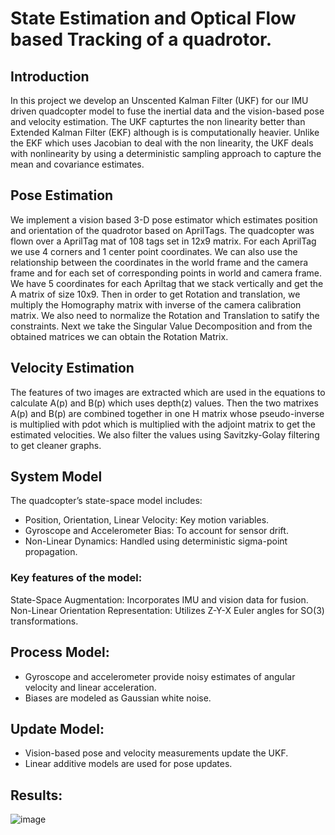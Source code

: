 # State Estimation and Optical Flow based Tracking of a quadrotor.
## Introduction
In this project we develop an Unscented Kalman Filter (UKF) for our IMU driven quadcopter model to fuse the inertial data and the vision-based pose and velocity estimation. The UKF capturtes the non linearity better than Extended Kalman Filter (EKF) although is is computationally heavier. Unlike the EKF which uses Jacobian to deal with the non linearity, the UKF deals with nonlinearity by using a deterministic sampling approach to capture the mean and covariance estimates.
## Pose Estimation
We implement a vision based 3-D pose estimator which estimates position and orientation of the quadrotor based on AprilTags. The quadcopter was flown over a AprilTag mat of 108 tags set in 12x9 matrix. For each AprilTag we use 4 corners and 1 center point coordinates. We can also use the relationship between the coordinates in the world frame and the camera frame and for each set of corresponding points in world and camera frame. We have 5 coordinates for each Apriltag that we stack vertically and get the A matrix of size 10x9. Then in order to get Rotation and translation, we multiply the Homography matrix with inverse of the camera calibration matrix. We also need to normalize the Rotation and Translation to satify the constraints. Next we take the Singular Value Decomposition and from the obtained matrices we can obtain the Rotation Matrix. 
## Velocity Estimation
The features of two images are extracted which are used in the equations to calculate A(p) and B(p) which uses depth(z) values. Then the two matrixes A(p) and B(p) are combined together in one H matrix whose pseudo-inverse is multiplied with pdot which is multiplied with the adjoint matrix to get the estimated velocities. We also filter the values using Savitzky-Golay filtering to get cleaner graphs.
## System Model
The quadcopter’s state-space model includes:
- Position, Orientation, Linear Velocity: Key motion variables.
- Gyroscope and Accelerometer Bias: To account for sensor drift.
- Non-Linear Dynamics: Handled using deterministic sigma-point propagation.
### Key features of the model:
State-Space Augmentation: Incorporates IMU and vision data for fusion.
Non-Linear Orientation Representation: Utilizes Z-Y-X Euler angles for SO(3) transformations.
## Process Model:
- Gyroscope and accelerometer provide noisy estimates of angular velocity and linear acceleration. 
- Biases are modeled as Gaussian white noise.
## Update Model:
- Vision-based pose and velocity measurements update the UKF.
- Linear additive models are used for pose updates.

## Results:
![image](https://github.com/user-attachments/assets/81622ec9-6e97-4ccf-ac3f-9a9eeb478f79)


